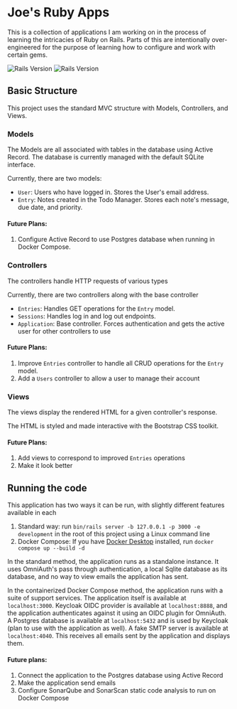 # Joe's Ruby Apps

This is a collection of applications I am working on in the process of learning the intricacies of Ruby on Rails.
Parts of this are intentionally over-engineered for the purpose of learning how to configure and work with certain gems.

![Rails Version](https://img.shields.io/badge/Ruby-3.3.4-17B169) ![Rails Version](https://img.shields.io/badge/Rails-7.2.0-17B169)
## Basic Structure
This project uses the standard MVC structure with Models, Controllers, and Views.

### Models
The Models are all associated with tables in the database using Active Record.
The database is currently managed with the default SQLite interface.

Currently, there are two models:
- `User`: Users who have logged in. Stores the User's email address.
- `Entry`: Notes created in the Todo Manager. Stores each note's message, due date, and priority.

#### Future Plans:
1. Configure Active Record to use Postgres database when running in Docker Compose.

### Controllers
The controllers handle HTTP requests of various types

Currently, there are two controllers along with the base controller
- `Entries`: Handles GET operations for the `Entry` model.
- `Sessions`: Handles log in and log out endpoints.
- `Application`: Base controller. Forces authentication and gets the active user for other controllers to use

#### Future Plans:
1. Improve `Entries` controller to handle all CRUD operations for the `Entry` model.
2. Add a `Users` controller to allow a user to manage their account

### Views
The views display the rendered HTML for a given controller's response.

The HTML is styled and made interactive with the Bootstrap CSS toolkit.

#### Future Plans:
1. Add views to correspond to improved `Entries` operations
2. Make it look better

## Running the code
This application has two ways it can be run, with slightly different features available in each

1. Standard way: run `bin/rails server -b 127.0.0.1 -p 3000 -e development` in the root of this project
using a Linux command line
2. Docker Compose: If you have [Docker Desktop](https://docs.docker.com/desktop/install/windows-install/) installed,
run `docker compose up --build -d`  

In the standard method, the application runs as a standalone instance.
It uses OmniAuth's pass through authentication, a local Sqlite database as its database,
and no way to view emails the application has sent.

In the containerized Docker Compose method, the application runs with a suite of support services.
The application itself is available at `localhost:3000`.
Keycloak OIDC provider is available at `localhost:8888`, and the application authenticates against it using an OIDC plugin for OmniAuth.
A Postgres database is available at `localhost:5432` and is used by Keycloak (plan to use with the application as well).
A fake SMTP server is available at `localhost:4040`. This receives all emails sent by the application and displays them.

#### Future plans:
1. Connect the application to the Postgres database using Active Record
2. Make the application send emails
3. Configure SonarQube and SonarScan static code analysis to run on Docker Compose
